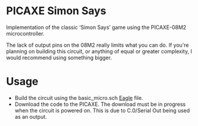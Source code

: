 PICAXE Simon Says
=================

Implementation of the classic ‘Simon Says’ game using the PICAXE-08M2 microcontroller.

The lack of output pins on the 08M2 really limits what you can do. If you're planning on building this circuit, or anything of equal or greater complexity, I would recommend using something bigger.

Usage
=====
* Build the circuit using the basic_micro.sch [Eagle](http://www.cadsoftusa.com/) file.
* Download the code to the PICAXE. The download must be in progress when the circuit is powered on. This is due to C.0/Serial Out being used as an output.
